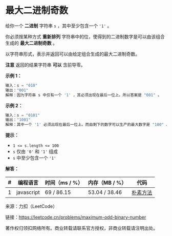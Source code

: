 # 最大二进制奇数

给你一个 **二进制** 字符串 `s` ，其中至少包含一个 `'1'` 。

你必须按某种方式 **重新排列** 字符串中的位，使得到的二进制数字是可以由该组合生成的 **最大二进制奇数** 。

以字符串形式，表示并返回可以由给定组合生成的最大二进制奇数。

**注意** 返回的结果字符串 **可以** 含前导零。

**示例 1：**

``` javascript
输入：s = "010"
输出："001"
解释：因为字符串 s 中仅有一个 '1' ，其必须出现在最后一位上。所以答案是 "001" 。
```

**示例 2：**

``` javascript
输入：s = "0101"
输出："1001"
解释：其中一个 '1' 必须出现在最后一位上。而由剩下的数字可以生产的最大数字是 "100" 。所以答案是 "1001" 。
```

**提示：**

- `1 <= s.length <= 100`
- `s` 仅由 `'0'` 和 `'1'` 组成
- `s` 中至少包含一个 `'1'`

**解答：**

**#**|**编程语言**|**时间（ms / %）**|**内存（MB / %）**|**代码**
--|--|--|--|--
1|javascript|69 / 86.15|53.04 / 38.46|[朴素方法](./javascript/ac_v1.js)

来源：力扣（LeetCode）

链接：https://leetcode.cn/problems/maximum-odd-binary-number

著作权归领扣网络所有。商业转载请联系官方授权，非商业转载请注明出处。
